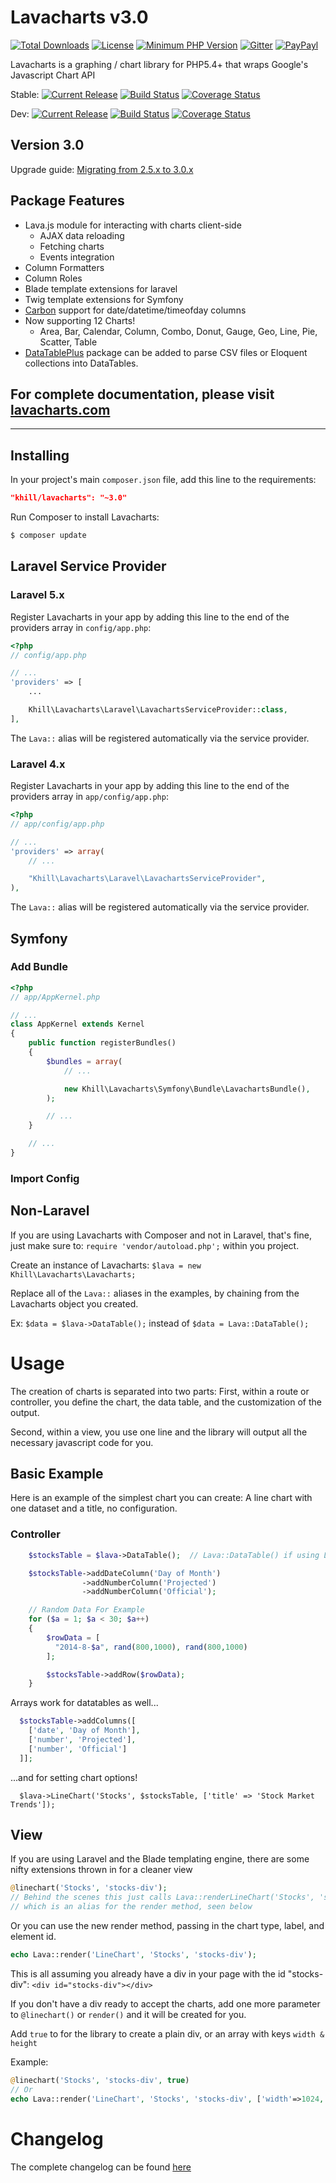 # Lavacharts v3.0
[![Total Downloads](https://img.shields.io/packagist/dt/khill/lavacharts.svg?style=plastic)](https://packagist.org/packages/khill/lavacharts)
[![License](https://img.shields.io/packagist/l/khill/lavacharts.svg?style=plastic)](http://opensource.org/licenses/MIT)
[![Minimum PHP Version](https://img.shields.io/badge/php-%3E%3D%205.4-8892BF.svg?style=plastic)](https://php.net/)
[![Gitter](https://badges.gitter.im/Join%20Chat.svg)](https://gitter.im/kevinkhill/lavacharts?utm_source=badge&utm_medium=badge&utm_campaign=pr-badge)
[![PayPayl](https://img.shields.io/badge/paypal-donate-yellow.svg?style=plastic)](https://www.paypal.com/cgi-bin/webscr?cmd=_s-xclick&hosted_button_id=FLP6MYY3PYSFQ)

Lavacharts is a graphing / chart library for PHP5.4+ that wraps Google's Javascript Chart API

Stable:
[![Current Release](https://img.shields.io/github/release/kevinkhill/lavacharts.svg?style=plastic)](https://github.com/kevinkhill/lavacharts/releases)
[![Build Status](https://img.shields.io/travis/kevinkhill/lavacharts/master.svg?style=plastic)](https://travis-ci.org/kevinkhill/lavacharts)
[![Coverage Status](https://img.shields.io/coveralls/kevinkhill/lavacharts/master.svg?style=plastic)](https://coveralls.io/r/kevinkhill/lavacharts?branch=master)

Dev:
[![Current Release](https://img.shields.io/badge/release-dev--3.0-brightgreen.svg?style=plastic)](https://github.com/kevinkhill/lavacharts/tree/3.0)
[![Build Status](https://img.shields.io/travis/kevinkhill/lavacharts/3.0.svg?style=plastic)](https://travis-ci.org/kevinkhill/lavacharts)
[![Coverage Status](https://img.shields.io/coveralls/kevinkhill/lavacharts/3.0.svg?style=plastic)](https://coveralls.io/r/kevinkhill/lavacharts?branch=3.0)

## Version 3.0
Upgrade guide: [Migrating from 2.5.x to 3.0.x](https://github.com/kevinkhill/lavacharts/wiki/Upgrading-from-2.5-to-3.0)

## Package Features
- Lava.js module for interacting with charts client-side
  - AJAX data reloading
  - Fetching charts
  - Events integration
- Column Formatters
- Column Roles
- Blade template extensions for laravel
- Twig template extensions for Symfony
- [Carbon](https://github.com/briannesbitt/Carbon) support for date/datetime/timeofday columns
- Now supporting 12 Charts!
  - Area, Bar, Calendar, Column, Combo, Donut, Gauge, Geo, Line, Pie, Scatter, Table
- [DataTablePlus](https://github.com/kevinkhill/datatableplus) package can be added to parse CSV files or Eloquent collections into DataTables.

## For complete documentation, please visit [lavacharts.com](http://lavacharts.com/)

---

## Installing
In your project's main ```composer.json``` file, add this line to the requirements:
```json
"khill/lavacharts": "~3.0"
```

Run Composer to install Lavacharts:
```bash
$ composer update
```

## Laravel Service Provider
### Laravel 5.x
Register Lavacharts in your app by adding this line to the end of the providers array in ```config/app.php```:
```php
<?php
// config/app.php

// ...
'providers' => [
    ...

    Khill\Lavacharts\Laravel\LavachartsServiceProvider::class,
],
```
The ```Lava::``` alias will be registered automatically via the service provider.

### Laravel 4.x
Register Lavacharts in your app by adding this line to the end of the providers array in ```app/config/app.php```:

```php
<?php
// app/config/app.php

// ...
'providers' => array(
    // ...

    "Khill\Lavacharts\Laravel\LavachartsServiceProvider",
),
```
The ```Lava::``` alias will be registered automatically via the service provider.


## Symfony
### Add Bundle
```php
<?php
// app/AppKernel.php

// ...
class AppKernel extends Kernel
{
    public function registerBundles()
    {
        $bundles = array(
            // ...

            new Khill\Lavacharts\Symfony\Bundle\LavachartsBundle(),
        );

        // ...
    }

    // ...
}
```
### Import Config

## Non-Laravel
If you are using Lavacharts with Composer and not in Laravel, that's fine, just make sure to:
```require 'vendor/autoload.php';``` within you project.

Create an instance of Lavacharts: ```$lava = new Khill\Lavacharts\Lavacharts;```

Replace all of the ```Lava::``` aliases in the examples, by chaining from the Lavacharts object you created.

Ex: ```$data = $lava->DataTable();``` instead of ```$data = Lava::DataTable();```


# Usage
The creation of charts is separated into two parts:
First, within a route or controller, you define the chart, the data table, and the customization of the output.

Second, within a view, you use one line and the library will output all the necessary javascript code for you.

## Basic Example
Here is an example of the simplest chart you can create: A line chart with one dataset and a title, no configuration.

### Controller
```php
    $stocksTable = $lava->DataTable();  // Lava::DataTable() if using Laravel

    $stocksTable->addDateColumn('Day of Month')
                ->addNumberColumn('Projected')
                ->addNumberColumn('Official');

    // Random Data For Example
    for ($a = 1; $a < 30; $a++)
    {
        $rowData = [
          "2014-8-$a", rand(800,1000), rand(800,1000)
        ];

        $stocksTable->addRow($rowData);
    }
```

Arrays work for datatables as well...
```php
  $stocksTable->addColumns([
    ['date', 'Day of Month'],
    ['number', 'Projected'],
    ['number', 'Official']
  ]];
```

...and for setting chart options!
```
  $lava->LineChart('Stocks', $stocksTable, ['title' => 'Stock Market Trends']);
```

## View
If you are using Laravel and the Blade templating engine, there are some nifty extensions thrown in for a cleaner view

```php
@linechart('Stocks', 'stocks-div');
// Behind the scenes this just calls Lava::renderLineChart('Stocks', 'stocks-div')
// which is an alias for the render method, seen below
```

Or you can use the new render method, passing in the chart type, label, and element id.

```php
echo Lava::render('LineChart', 'Stocks', 'stocks-div');
```

This is all assuming you already have a div in your page with the id "stocks-div":
```<div id="stocks-div"></div>```

If you don't have a div ready to accept the charts, add one more parameter to ```@linechart()``` or ```render()``` and it will be created for you.

Add ```true``` to for the library to create a plain div, or an array with keys ```width & height```

Example:
```php
@linechart('Stocks', 'stocks-div', true)
// Or
echo Lava::render('LineChart', 'Stocks', 'stocks-div', ['width'=>1024, 'height'=>768]);
```

# Changelog
The complete changelog can be found [here](https://github.com/kevinkhill/lavacharts/wiki/Changelog)

